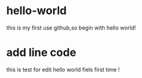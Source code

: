 # hello-world
this is my first use github,so begin with hello world!
# add line code
this is test for edit hello world fiels first time !
